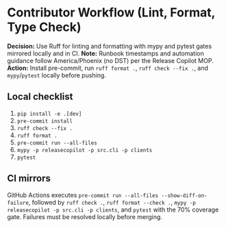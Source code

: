 # Contributor Workflow (Lint, Format, Type Check)

**Decision:** Use Ruff for linting and formatting with mypy and pytest gates mirrored locally and in CI.
**Note:** Runbook timestamps and automation guidance follow America/Phoenix (no DST) per the Release Copilot MOP.
**Action:** Install pre-commit, run `ruff format .`, `ruff check --fix .`, and `mypy`/`pytest` locally before pushing.

## Local checklist

1. `pip install -e .[dev]`
2. `pre-commit install`
3. `ruff check --fix .`
4. `ruff format .`
5. `pre-commit run --all-files`
6. `mypy -p releasecopilot -p src.cli -p clients`
7. `pytest`

## CI mirrors

GitHub Actions executes `pre-commit run --all-files --show-diff-on-failure`, followed by `ruff check .`, `ruff format --check .`, `mypy -p releasecopilot -p src.cli -p clients`, and `pytest` with the 70% coverage gate. Failures must be resolved locally before merging.
